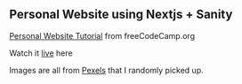 ## Personal Website using Nextjs + Sanity

[Personal Website Tutorial](https://youtube.com/watch?v=OcTPaUfay5I) from freeCodeCamp.org

Watch it [live]() here

Images are all from [Pexels](https://pexels.com) that I randomly picked up.
